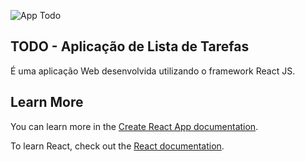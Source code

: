 
![App Todo](https://github.com/vitormsiqueira/todo/blob/master/home_screen_todo.png?raw=true)
 
## TODO - Aplicação de Lista de Tarefas
 
É uma aplicação Web desenvolvida utilizando o framework React JS.
 


## Learn More

You can learn more in the [Create React App documentation](https://facebook.github.io/create-react-app/docs/getting-started).

To learn React, check out the [React documentation](https://reactjs.org/).
